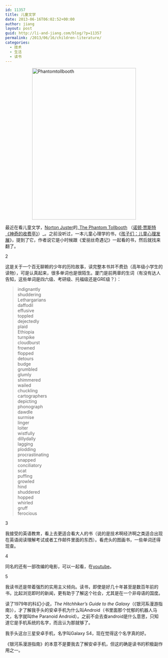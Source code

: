 ```yaml
---
id: 11357
title: 儿童文学
date: 2013-06-16T06:02:52+00:00
author: jiang
layout: post
guid: http://li-and-jiang.com/blog/?p=11357
permalink: /2013/06/16/children-literature/
categories:
  - 技术
  - 生活
  - 读书
---
```

[<img style="background-image: none; border-right-width: 0px; padding-left: 0px; padding-right: 0px; display: block; float: none; border-top-width: 0px; border-bottom-width: 0px; margin-left: auto; border-left-width: 0px; margin-right: auto; padding-top: 0px" title="Phantomtollbooth" border="0" alt="Phantomtollbooth" src="http://li-and-jiang.com/blog/wp-content/uploads/2013/06/Phantomtollbooth_thumb.png" width="332" height="483" />](http://li-and-jiang.com/blog/wp-content/uploads/2013/06/Phantomtollbooth.png)

最近在看儿童文学，[Norton Juster](http://en.wikipedia.org/wiki/Norton_Juster)的_[The Phantom Tollbooth](http://en.wikipedia.org/wiki/The_Phantom_Tollbooth) （[诺顿·贾斯特《神奇的收费亭》](http://baike.baidu.com/view/7125429.htm)）_。之前没听过，一本儿童心理学的书，《[孩子们：儿童心理发展](http://book.douban.com/subject/1408350/)》，提到了它，作者说它是小时候跟《爱丽丝奇遇记》一起看的书，然后就找来翻了。

2

这是关于一个百无聊赖的少年的历险故事，读完整本书并不费劲（高年级小学生的读物），可是认真起来，很多单词也是很陌生。厦门是前两章的生词（有没有达人告知，这些单词是四六级、考研级、托福级还是GRE级？）：

> indignantly  
> shuddering  
> Lethargarians  
> daffodil  
> effusive  
> toppled  
> dejectedly  
> plaid  
> Ethiopia  
> turnpike  
> cloudburst  
> frowned  
> flopped  
> detours  
> budge  
> grumbled  
> glumly  
> shimmered  
> wailed  
> chuckling  
> cartographers  
> depicting  
> phonograph  
> dawdle  
> surmise  
> linger  
> loiter  
> wistfully  
> dillydally  
> lagging  
> plodding  
> procrastinating  
> snapped  
> conciliatory  
> scat  
> puffing  
> growled   
> hind  
> shuddered  
> hopped  
> whirled  
> gruff  
> ferocious

3

我接受的英语教育，看上去更适合看大人的书（说的是技术啊经济啊之类适合出现在英语阅读理解考试或者工作邮件里面的东西）。看虎头的图画书，一些单词还得现查。

4

同名的还有一部改编的电影，可以一起看，在[youtube](http://www.youtube.com/watch?v=Llg5VODW6n4)。

5

我读书还是带着强烈的实用主义倾向。读书，即使是好几十年甚至是数百年前的书，比起浏览即时的新闻，更有助于了解这个社会，尤其是在一个非母语的国度。

读了1979年的科幻小说，_The Hitchhiker&#8217;s Guide to the Galaxy_（《银河系漫游指南》），才了解我手头的安卓手机为什么叫Android（书里面那个忧郁的机器人马文，名字就叫the Paranoid Android）。之前不会去查android是什么意思，只知道它是手机系统的名字，而且认为那就够了。

我手头这台三星安卓手机，名字叫Galaxy S4，现在觉得这个名字真的好。

《银河系漫游指南》的本意不是要我去了解安卓手机，但这的确是读书的积极副作用之一。